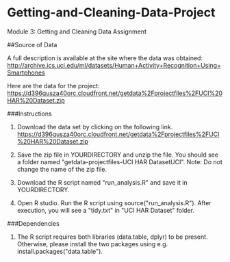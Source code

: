 # Getting-and-Cleaning-Data-Project
Module 3: Getting and Cleaning Data Assignment

##Source of Data

A full description is available at the site where the data was obtained: http://archive.ics.uci.edu/ml/datasets/Human+Activity+Recognition+Using+Smartphones

Here are the data for the project: https://d396qusza40orc.cloudfront.net/getdata%2Fprojectfiles%2FUCI%20HAR%20Dataset.zip

###Instructions

1. Download the data set by clicking on the following link. https://d396qusza40orc.cloudfront.net/getdata%2Fprojectfiles%2FUCI%20HAR%20Dataset.zip 

2. Save the zip file in YOURDIRECTORY and unzip the file. You should see a folder named "getdata-projectfiles-UCI HAR DatasetUCI". Note: Do not change the name of the zip file.

3. Download the R script named "run_analysis.R" and save it in YOURDIRECTORY. 

4. Open R studio. Run the R script using source("run_analysis.R"). After execution, you will see a "tidy.txt" in "UCI HAR Dataset" folder.

###Dependencies

1. The R script requires both libraries (data.table, dplyr) to be present. Otherwise, please install the two packages using e.g. install.packages("data.table").
